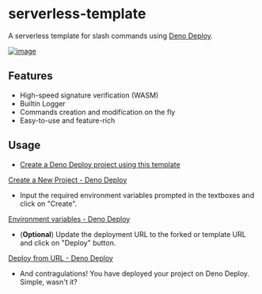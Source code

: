 # serverless-template

A serverless template for slash commands using [Deno Deploy](https://deno.com/deploy).

[![image](https://user-images.githubusercontent.com/23035000/116934239-b0d4a400-ac32-11eb-83f6-0c4119d59fa8.png)](https://dash.deno.com/new?url=https://raw.githubusercontent.com/discordeno/serverless-deno-deploy-template/main/mod.ts&env=DISCORD_PUBLIC_KEY,DISCORD_TOKEN,DISCORD_LOGS_WEBHOOK,REDEPLOY_AUTHORIZATION)

## Features

- High-speed signature verification (WASM)
- Builtin Logger
- Commands creation and modification on the fly
- Easy-to-use and feature-rich

## Usage

- [Create a Deno Deploy project using this template](https://dash.deno.com/new?url=https://raw.githubusercontent.com/discordeno/serverless-deno-deploy-template/main/mod.ts&env=DISCORD_PUBLIC_KEY,DISCORD_TOKEN,DISCORD_LOGS_WEBHOOK,REDEPLOY_AUTHORIZATION)

[Create a New Project - Deno Deploy](https://ibb.co/jMzVvKN)

- Input the required environment variables prompted in the textboxes and click on "Create".

[Environment variables - Deno Deploy](https://ibb.co/cx8Tdrf)

- (**Optional**) Update the deployment URL to the forked or template URL and click on "Deploy" button.

[Deploy from URL - Deno Deploy](https://ibb.co/H2yb3cb)

- And contragulations! You have deployed your project on Deno Deploy. Simple, wasn't it?
